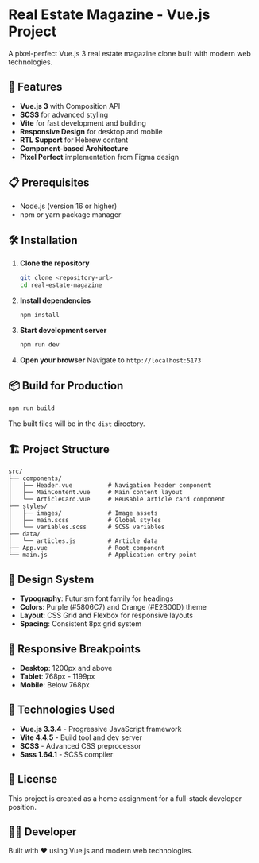 # Real Estate Magazine - Vue.js Project

A pixel-perfect Vue.js 3 real estate magazine clone built with modern web technologies.

## 🚀 Features

- **Vue.js 3** with Composition API
- **SCSS** for advanced styling
- **Vite** for fast development and building
- **Responsive Design** for desktop and mobile
- **RTL Support** for Hebrew content
- **Component-based Architecture**
- **Pixel Perfect** implementation from Figma design

## 📋 Prerequisites

- Node.js (version 16 or higher)
- npm or yarn package manager

## 🛠️ Installation

1. **Clone the repository**
   ```bash
   git clone <repository-url>
   cd real-estate-magazine
   ```

2. **Install dependencies**
   ```bash
   npm install
   ```

3. **Start development server**
   ```bash
   npm run dev
   ```

4. **Open your browser**
   Navigate to `http://localhost:5173`

## 📦 Build for Production

```bash
npm run build
```

The built files will be in the `dist` directory.

## 🏗️ Project Structure

```
src/
├── components/
│   ├── Header.vue          # Navigation header component
│   ├── MainContent.vue     # Main content layout
│   └── ArticleCard.vue     # Reusable article card component
├── styles/
│   ├── images/             # Image assets
│   ├── main.scss           # Global styles
│   └── variables.scss      # SCSS variables
├── data/
│   └── articles.js         # Article data
├── App.vue                 # Root component
└── main.js                 # Application entry point
```

## 🎨 Design System

- **Typography**: Futurism font family for headings
- **Colors**: Purple (#5806C7) and Orange (#E2B00D) theme
- **Layout**: CSS Grid and Flexbox for responsive layouts
- **Spacing**: Consistent 8px grid system

## 📱 Responsive Breakpoints

- **Desktop**: 1200px and above
- **Tablet**: 768px - 1199px
- **Mobile**: Below 768px

## 🔧 Technologies Used

- **Vue.js 3.3.4** - Progressive JavaScript framework
- **Vite 4.4.5** - Build tool and dev server
- **SCSS** - Advanced CSS preprocessor
- **Sass 1.64.1** - SCSS compiler

## 📄 License

This project is created as a home assignment for a full-stack developer position.

## 👨‍💻 Developer

Built with ❤️ using Vue.js and modern web technologies.
